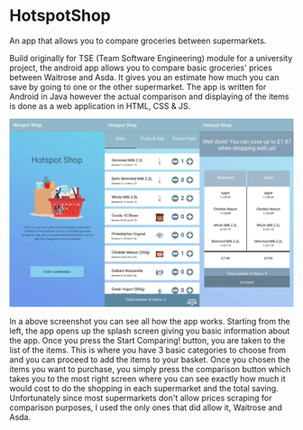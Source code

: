 # HotspotShop
An app that allows you to compare groceries between supermarkets.

Build originally for TSE (Team Software Engineering) module for a university project, the android app allows you to compare basic groceries' prices between Waitrose and Asda. It gives you an estimate how much you can save by going to one or the other supermarket. The app is written for Android in Java however the actual comparison and displaying of the items is done as a web application in HTML, CSS & JS.  


![Screenshot of the app](assets/screenshot_1.jpg)

In a above screenshot you can see all how the app works. Starting from the left, the app opens up the splash screen giving you basic information about the app. Once you press the Start Comparing! button, you are taken to the list of the items. This is where you have 3 basic categories to choose from and you can proceed to add the items to your basket. Once you chosen the items you want to purchase, you simply press the comparison button which takes you to the most right screen where you can see exactly how much it would cost to do the shopping in each supermarket and the total saving. Unfortunately since most supermarkets don't allow prices scraping for comparison purposes, I used the only ones that did allow it, Waitrose and Asda.
